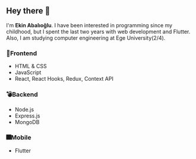 ## Hey there 👋
 I'm **Ekin Abalıoğlu**. I have been interested in programming since my childhood, but I spent the last two years with web development and Flutter. Also, I am studying computer engineering at Ege University(2/4).

### :rocket:Frontend
* HTML & CSS
* JavaScript
* React, React Hooks, Redux, Context API

### :bomb:Backend
* Node.js
* Express.js
* MongoDB

### :fireworks:Mobile
* Flutter
